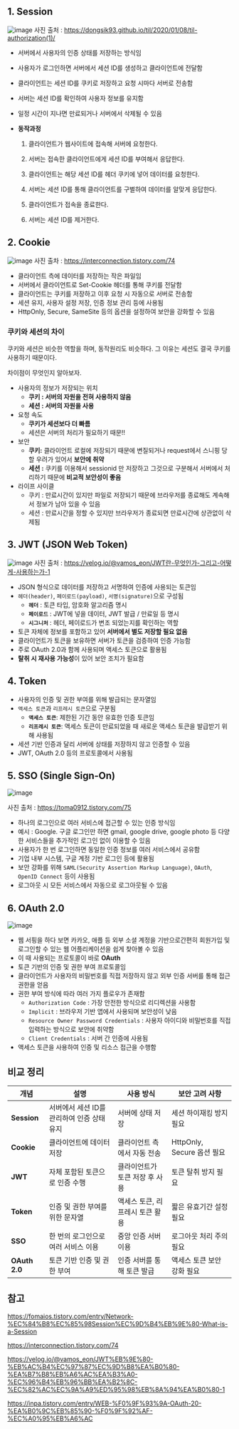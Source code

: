 ## **1. Session**

![image](https://github.com/user-attachments/assets/a16aa343-d6fd-4314-91fe-b80a4a48404b)
사진 출처 : https://dongsik93.github.io/til/2020/01/08/til-authorization(1)/

- 서버에서 사용자의 인증 상태를 저장하는 방식임
- 사용자가 로그인하면 서버에서 세션 ID를 생성하고 클라이언트에 전달함
- 클라이언트는 세션 ID를 쿠키로 저장하고 요청 시마다 서버로 전송함
- 서버는 세션 ID를 확인하여 사용자 정보를 유지함
- 일정 시간이 지나면 만료되거나 서버에서 삭제될 수 있음
- **동작과정**
    
    1. 클라이언트가 웹사이트에 접속해 서버에 요청한다.
    
    2. 서버는 접속한 클라이언트에게 세션 ID를 부여해서 응답한다.
    
    3. 클라이언트는 해당 세션 ID를 헤더 쿠키에 넣어 데이터를 요청한다.
    
    4. 서버는 세션 ID를 통해 클라이언트를 구별하여 데이터를 알맞게 응답한다.
    
    5. 클라이언트가 접속을 종료한다.
    
    6. 서버는 세션 ID를 제거한다.
    

## **2. Cookie**

![image](https://github.com/user-attachments/assets/4dd13ad7-91db-4016-a5ea-f8aac8be8635)
사진 출차 : https://interconnection.tistory.com/74

- 클라이언트 측에 데이터를 저장하는 작은 파일임
- 서버에서 클라이언트로 Set-Cookie 헤더를 통해 쿠키를 전달함
- 클라이언트는 쿠키를 저장하고 이후 요청 시 자동으로 서버로 전송함
- 세션 유지, 사용자 설정 저장, 인증 정보 관리 등에 사용됨
- HttpOnly, Secure, SameSite 등의 옵션을 설정하여 보안을 강화할 수 있음

### 쿠키와 세션의 차이

쿠키와 세션은 비슷한 역할을 하며, 동작원리도 비슷하다. 그 이유는 세션도 결국 쿠키를 사용하기 때문이다.

차이점이 무엇인지 알아보자.

- 사용자의 정보가 저장되는 위치
    - **쿠키 : 서버의 자원을 전혀 사용하지 않음**
    - **세션 : 서버의 자원을 사용**
- 요청 속도
    - **쿠키가 세션보다 더 빠름**
    - 세션은 서버의 처리가 필요하기 때문!!
- 보안
    - **쿠키:** 클라이언트 로컬에 저장되기 때문에 변질되거나 request에서 스니핑 당할 우려가 있어서 **보안에 취약**
    - **세션 :** 쿠키를 이용해서 sessionid 만 저장하고 그것으로 구분해서 서버에서 처리하기 때문에 **비교적 보안성이 좋음**
- 라이프 사이클
    - 쿠키 : 만료시간이 있지만 파일로 저장되기 때문에 브라우저를 종료해도 계속해서 정보가 남아 있을 수 있음
    - 세션 : 만료시간을 정할 수 있지만 브라우저가 종료되면 만료시간에 상관없이 삭제됨

## **3. JWT (JSON Web Token)**

![image](https://github.com/user-attachments/assets/e8bf6d4c-0d63-40dd-b54e-e9fe6d05aff3)
사진 출처 : https://velog.io/@vamos_eon/JWT란-무엇인가-그리고-어떻게-사용하는가-1

- JSON 형식으로 데이터를 저장하고 서명하여 인증에 사용되는 토큰임
- `헤더(header)`, `페이로드(payload)`, `서명(signature)`으로 구성됨
    - **`헤더`** : 토큰 타입, 암호화 알고리즘 명시
    - **`페이로드`** : JWT에 넣을 데이터, JWT 발급 / 만료일 등 명시
    - **`시그니처`** : 헤더, 페이로드가 변조 되었는지를 확인하는 역할
- 토큰 자체에 정보를 포함하고 있어 **서버에서 별도 저장할 필요 없음**
- 클라이언트가 토큰을 보유하면 서버가 토큰을 검증하여 인증 가능함
- 주로 OAuth 2.0과 함께 사용되며 액세스 토큰으로 활용됨
- **탈취 시 재사용 가능성**이 있어 보안 조치가 필요함

## **4. Token**

- 사용자의 인증 및 권한 부여를 위해 발급되는 문자열임
- `액세스 토큰`과 `리프레시 토큰`으로 구분됨
    - **`액세스 토큰`**: 제한된 기간 동안 유효한 인증 토큰임
    - **`리프레시 토큰`**: 액세스 토큰이 만료되었을 때 새로운 액세스 토큰을 발급받기 위해 사용됨
- 세션 기반 인증과 달리 서버에 상태를 저장하지 않고 인증할 수 있음
- JWT, OAuth 2.0 등의 프로토콜에서 사용됨

## **5. SSO (Single Sign-On)**

![image](https://github.com/user-attachments/assets/6e467a6e-b97f-4c1b-b871-2645d7a54b46)

사진 출처 : https://toma0912.tistory.com/75

- 하나의 로그인으로 여러 서비스에 접근할 수 있는 인증 방식임
- 예시 : Google. 구글 로그인만 하면 gmail, google drive, google photo 등 다양한 서비스들을 추가적인 로그인 없이 이용할 수 있음
- 사용자가 한 번 로그인하면 동일한 인증 정보를 여러 서비스에서 공유함
- 기업 내부 시스템, 구글 계정 기반 로그인 등에 활용됨
- 보안 강화를 위해 `SAML(Security Assertion Markup Language)`, `OAuth`, `OpenID Connect` 등이 사용됨
- 로그아웃 시 모든 서비스에서 자동으로 로그아웃될 수 있음

## **6. OAuth 2.0**

![image](https://github.com/user-attachments/assets/bc2a7fa5-b13e-4ab9-a173-98f1e3516506)

- 웹 서핑을 하다 보면 카카오, 애플 등 외부 소셜 계정을 기반으로간편히 회원가입 및 로그인할 수 있는 웹 어플리케이션을 쉽게 찾아볼 수 있음
- 이 때 사용되는 프로토콜이 바로 **OAuth**
- 토큰 기반의 인증 및 권한 부여 프로토콜임
- 클라이언트가 사용자의 비밀번호를 직접 저장하지 않고 외부 인증 서버를 통해 접근 권한을 얻음
- 권한 부여 방식에 따라 여러 가지 플로우가 존재함
    - `Authorization Code` : 가장 안전한 방식으로 리디렉션을 사용함
    - `Implicit` : 브라우저 기반 앱에서 사용되며 보안성이 낮음
    - `Resource Owner Password Credentials` : 사용자 아이디와 비밀번호를 직접 입력하는 방식으로 보안에 취약함
    - `Client Credentials` : 서버 간 인증에 사용됨
- 액세스 토큰을 사용하여 인증 및 리소스 접근을 수행함

## **비교 정리**

| 개념 | 설명 | 사용 방식 | 보안 고려 사항 |
| --- | --- | --- | --- |
| **Session** | 서버에서 세션 ID를 관리하여 인증 상태 유지 | 서버에 상태 저장 | 세션 하이재킹 방지 필요 |
| **Cookie** | 클라이언트에 데이터 저장 | 클라이언트 측에서 자동 전송 | HttpOnly, Secure 옵션 필요 |
| **JWT** | 자체 포함된 토큰으로 인증 수행 | 클라이언트가 토큰 저장 후 사용 | 토큰 탈취 방지 필요 |
| **Token** | 인증 및 권한 부여를 위한 문자열 | 액세스 토큰, 리프레시 토큰 활용 | 짧은 유효기간 설정 필요 |
| **SSO** | 한 번의 로그인으로 여러 서비스 이용 | 중앙 인증 서버 이용 | 로그아웃 처리 주의 필요 |
| **OAuth 2.0** | 토큰 기반 인증 및 권한 부여 | 인증 서버를 통해 토큰 발급 | 액세스 토큰 보안 강화 필요 |

## 참고

https://fomaios.tistory.com/entry/Network-%EC%84%B8%EC%85%98Session%EC%9D%B4%EB%9E%80-What-is-a-Session

https://interconnection.tistory.com/74

https://velog.io/@vamos_eon/JWT%EB%9E%80-%EB%AC%B4%EC%97%87%EC%9D%B8%EA%B0%80-%EA%B7%B8%EB%A6%AC%EA%B3%A0-%EC%96%B4%EB%96%BB%EA%B2%8C-%EC%82%AC%EC%9A%A9%ED%95%98%EB%8A%94%EA%B0%80-1

https://inpa.tistory.com/entry/WEB-%F0%9F%93%9A-OAuth-20-%EA%B0%9C%EB%85%90-%F0%9F%92%AF-%EC%A0%95%EB%A6%AC
